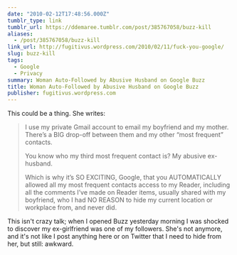 ```yaml
---
date: "2010-02-12T17:48:56.000Z"
tumblr_type: link
tumblr_url: https://ddemaree.tumblr.com/post/385767058/buzz-kill
aliases:
  - /post/385767058/buzz-kill
link_url: http://fugitivus.wordpress.com/2010/02/11/fuck-you-google/
slug: buzz-kill
tags:
  - Google
  - Privacy
summary: Woman Auto-Followed by Abusive Husband on Google Buzz
title: Woman Auto-Followed by Abusive Husband on Google Buzz
publisher: fugitivus.wordpress.com
---
```


This could be a thing. She writes:

> I use my private Gmail account to email my boyfriend and my mother. There’s a BIG drop-off between them and my other “most frequent” contacts.
>
> You know who my third most frequent contact is? My abusive ex-husband.
>
> Which is why it’s SO EXCITING, Google, that you AUTOMATICALLY allowed all my most frequent contacts access to my Reader, including all the comments I’ve made on Reader items, usually shared with my boyfriend, who I had NO REASON to hide my current location or workplace from, and never did.

This isn't crazy talk; when I opened Buzz yesterday morning I was shocked to discover my ex-girlfriend was one of my followers. She's not anymore, and it's not like I post anything here or on Twitter that I need to hide from her, but still: awkward.
